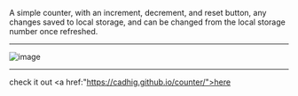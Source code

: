 A simple counter, with an increment, decrement, and reset button, any changes saved to local storage, and can be changed from the local storage number once refreshed.

-----------------------

![image](https://github.com/Cadhig/counter/assets/160413853/b21a9f5b-4c21-4f4d-b668-917965965a2d)

----------------------

check it out <a href:"https://cadhig.github.io/counter/">here</a>


